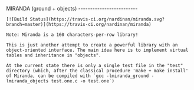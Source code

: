 MIRANDA (ground + objects)
    -------------------------

    [![Build Status](https://travis-ci.org/nardinan/miranda.svg?branch=master)](https://travis-ci.org/nardinan/miranda)

    Note: Miranda is a 160 characters-per-row library!

    This is just another attempt to create a powerful library with an object-oriented interface. The main idea here is to implement virtual tables and inheritance in "objects".

    At the current state there is only a single test file in the "test" directory (which, after the classical procedure 'make + make install' of Miranda, can be compiled with `gcc -lmiranda_ground -lmiranda_objects test.one.c -o test.one`)

